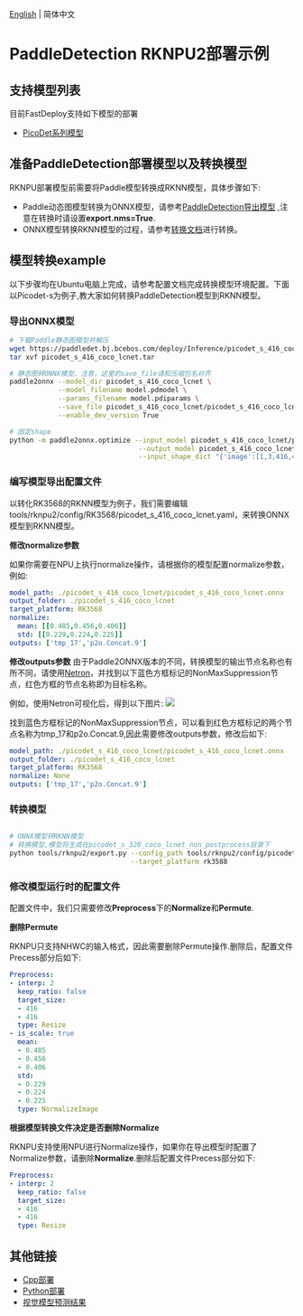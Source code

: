 [English](README_EN.md) | 简体中文
# PaddleDetection RKNPU2部署示例

## 支持模型列表

目前FastDeploy支持如下模型的部署
- [PicoDet系列模型](https://github.com/PaddlePaddle/PaddleDetection/tree/release/2.4/configs/picodet)

## 准备PaddleDetection部署模型以及转换模型
RKNPU部署模型前需要将Paddle模型转换成RKNN模型，具体步骤如下:
* Paddle动态图模型转换为ONNX模型，请参考[PaddleDetection导出模型](https://github.com/PaddlePaddle/PaddleDetection/blob/release/2.4/deploy/EXPORT_MODEL.md)
  ,注意在转换时请设置**export.nms=True**.
* ONNX模型转换RKNN模型的过程，请参考[转换文档](../../../../../docs/cn/faq/rknpu2/export.md)进行转换。


## 模型转换example
以下步骤均在Ubuntu电脑上完成，请参考配置文档完成转换模型环境配置。下面以Picodet-s为例子,教大家如何转换PaddleDetection模型到RKNN模型。

### 导出ONNX模型
```bash
# 下载Paddle静态图模型并解压
wget https://paddledet.bj.bcebos.com/deploy/Inference/picodet_s_416_coco_lcnet.tar
tar xvf picodet_s_416_coco_lcnet.tar

# 静态图转ONNX模型，注意，这里的save_file请和压缩包名对齐
paddle2onnx --model_dir picodet_s_416_coco_lcnet \
            --model_filename model.pdmodel \
            --params_filename model.pdiparams \
            --save_file picodet_s_416_coco_lcnet/picodet_s_416_coco_lcnet.onnx \
            --enable_dev_version True

# 固定shape
python -m paddle2onnx.optimize --input_model picodet_s_416_coco_lcnet/picodet_s_416_coco_lcnet.onnx \
                                --output_model picodet_s_416_coco_lcnet/picodet_s_416_coco_lcnet.onnx \
                                --input_shape_dict "{'image':[1,3,416,416]}"
```

### 编写模型导出配置文件
以转化RK3568的RKNN模型为例子，我们需要编辑tools/rknpu2/config/RK3568/picodet_s_416_coco_lcnet.yaml，来转换ONNX模型到RKNN模型。

**修改normalize参数**

如果你需要在NPU上执行normalize操作，请根据你的模型配置normalize参数，例如:
```yaml
model_path: ./picodet_s_416_coco_lcnet/picodet_s_416_coco_lcnet.onnx
output_folder: ./picodet_s_416_coco_lcnet
target_platform: RK3568
normalize:
  mean: [[0.485,0.456,0.406]]
  std: [[0.229,0.224,0.225]]
outputs: ['tmp_17','p2o.Concat.9']
```

**修改outputs参数**
由于Paddle2ONNX版本的不同，转换模型的输出节点名称也有所不同，请使用[Netron](https://netron.app)，并找到以下蓝色方框标记的NonMaxSuppression节点，红色方框的节点名称即为目标名称。

例如，使用Netron可视化后，得到以下图片:
![](https://user-images.githubusercontent.com/58363586/202728663-4af0b843-d012-4aeb-8a66-626b7b87ca69.png)

找到蓝色方框标记的NonMaxSuppression节点，可以看到红色方框标记的两个节点名称为tmp_17和p2o.Concat.9,因此需要修改outputs参数，修改后如下:
```yaml
model_path: ./picodet_s_416_coco_lcnet/picodet_s_416_coco_lcnet.onnx
output_folder: ./picodet_s_416_coco_lcnet
target_platform: RK3568
normalize: None
outputs: ['tmp_17','p2o.Concat.9']
```

### 转换模型
```bash

# ONNX模型转RKNN模型
# 转换模型,模型将生成在picodet_s_320_coco_lcnet_non_postprocess目录下
python tools/rknpu2/export.py --config_path tools/rknpu2/config/picodet_s_416_coco_lcnet.yaml \
                              --target_platform rk3588
```

### 修改模型运行时的配置文件

配置文件中，我们只需要修改**Preprocess**下的**Normalize**和**Permute**.

**删除Permute**

RKNPU只支持NHWC的输入格式，因此需要删除Permute操作.删除后，配置文件Precess部分后如下:
```yaml
Preprocess:
- interp: 2
  keep_ratio: false
  target_size:
  - 416
  - 416
  type: Resize
- is_scale: true
  mean:
  - 0.485
  - 0.456
  - 0.406
  std:
  - 0.229
  - 0.224
  - 0.225
  type: NormalizeImage
```

**根据模型转换文件决定是否删除Normalize**

RKNPU支持使用NPU进行Normalize操作，如果你在导出模型时配置了Normalize参数，请删除**Normalize**.删除后配置文件Precess部分如下:
```yaml
Preprocess:
- interp: 2
  keep_ratio: false
  target_size:
  - 416
  - 416
  type: Resize
```

## 其他链接
- [Cpp部署](./cpp)
- [Python部署](./python)
- [视觉模型预测结果](../../../../../docs/api/vision_results/)
